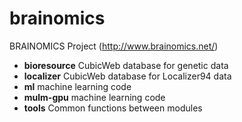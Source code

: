 brainomics
==========

BRAINOMICS Project (http://www.brainomics.net/)

* **bioresource** CubicWeb database for genetic data
* **localizer** CubicWeb database for Localizer94 data
* **ml** machine learning code
* **mulm-gpu** machine learning code
* **tools** Common functions between modules
